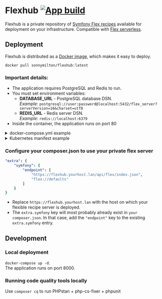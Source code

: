 # Flexhub [![App build](https://github.com/sonnymilton/flexhub/actions/workflows/app_build.yml/badge.svg)](https://github.com/sonnymilton/flexhub/actions/workflows/app_build.yml)

Flexhub is a private repository of [Symfony Flex recipes](https://symfony.com/doc/current/setup/flex_private_recipes.html)
available for deployment on your infrastructure. Compatible
with [Flex serverless](https://symfony.com/blog/symfony-flex-is-going-serverless).

## Deployment

Flexhub is distributed as a [Docker image](https://hub.docker.com/r/sonnymilton/flexhub), which makes it easy to deploy.

`docker pull sonnymilton/flexhub:latest`

### Important details:

* The application requires PostgreSQL and Redis to run.
* You must set environment variables:
    * **DATABASE_URL** - PostgreSQL database DSN.  
      _Example_: `postgresql://user:password@localhost:5432/flex_server?serverVersion=16&charset=utf8`
    * **REDIS_URL** - Redis server DSN.  
      _Example_:  `redis://localhost:6379`
* Inside the container, the application runs on port 80

<details>
<summary>docker-compose.yml example</summary>

```yaml
services:
    flexhub:
        image: sonnymilton/flexhub:0.1.0
        tty: true
        environment:
            REDIS_URL: redis://redis:6379
            DATABASE_URL: postgresql://postgres:postgres@postgres:5432/flex_server?serverVersion=16&charset=utf8
        ports:
            - "8080:80"
        depends_on:
            - postgres
            - redis

    redis:
        image: eqalpha/keydb:alpine_x86_64_v6.3.4

    postgres:
        image: postgres:16.2-alpine
        environment:
            POSTGRES_DB: flex_server
            POSTGRES_USER: postgres
            POSTGRES_PASSWORD: postgres
```

</details>

<details>
<summary>Kubernetes manifest example</summary>

```yaml
apiVersion: v1
kind: Pod
metadata:
    name: flexhub-demo
spec:
    containers:
        - name: flexhub
          image: sonnymilton/flexhub:latest
          ports:
              - containerPort: 80
          env:
              - name: REDIS_URL
                value: "redis://localhost:6379"
              - name: DATABASE_URL
                value: "postgresql://user:password@localhost:5432/flex_server?serverVersion=16&charset=utf8"

        - name: redis
          image: redis:latest
          ports:
              - containerPort: 6379

        - name: postgres
          image: postgres:16.2
          ports:
              - containerPort: 5432
          env:
              - name: POSTGRES_USER
                value: "user"
              - name: POSTGRES_PASSWORD
                value: "password"
              - name: POSTGRES_DB
                value: "flex_server"

```

</details>

### Configure your composer.json to use your private flex server
```yaml
"extra": {
    "symfony": {
        "endpoint": [
            "https://flexhub.yourhost.lan/api/flex/index.json",
            "flex://defaults"
        ]
    }
}
```
* Replace `https://flexhub.yourhost.lan` with the host on which your flexible recipe server is deployed.
* The `extra.symfony` key will most probably already exist in `your composer.json`. In that case, add the `"endpoint"` key to the existing `extra.symfony` entry.



## Development
### Local deployment
`docker-compose up -d`.  
The application runs on port 8000.

### Running code quality tools locally
Use `composer cq` to run PHPstan + php-cs-fixer + phpunit
